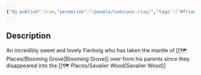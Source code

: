 ```yaml
---
{"dg-publish":true,"permalink":"/people/caduceus-clay/","tags":["#friend"]}
---
```


## Description
An incredibly sweet and lovely Fierbolg who has taken the mantle of [[🗺️ Places/Blooming Grove\|Blooming Grove]] over from his parents since they disappeared into the [[🗺️ Places/Savalier Wood\|Savalier Wood]]